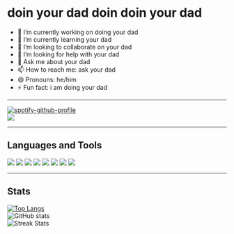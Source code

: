 # doin your dad doin doin your dad

- 🔭 I’m currently working on doing your dad
- 🌱 I’m currently learning your dad
- 👯 I’m looking to collaborate on your dad
- 🤔 I’m looking for help with your dad
- 💬 Ask me about your dad
- 📫 How to reach me: ask your dad
- 😄 Pronouns: he/him
- ⚡ Fun fact: i am doing your dad

---

[![spotify-github-profile](https://spotify-github-profile.vercel.app/api/view?uid=errbijnsmdj9f9npmps7gbbm7&cover_image=true&theme=novatorem&bar_color=53b14f&bar_color_cover=false)](https://github.com/kittinan/spotify-github-profile) <br>
![](https://komarev.com/ghpvc/?username=reiter21)

---

## Languages and Tools

<img src="https://img.shields.io/badge/Python-3776AB?style=for-the-badge&logo=micropython&logoColor=whi" /> <img src="https://img.shields.io/badge/HTML5-E34F26?style=for-the-badge&logo=html5&logoColor=white" /> <img src="https://img.shields.io/badge/Mongodb-4EA94B?style=for-the-badge&logo=mongodb&logoColor=white" /> <img src="https://img.shields.io/badge/Flask-000000?style=for-the-badge&logo=flask&logoColor=white" /> <img src="https://img.shields.io/badge/Git-F05032?style=for-the-badge&logo=git&logoColor=white" /> <img src="https://img.shields.io/badge/Heroku-430098?style=for-the-badge&logo=heroku&logoColor=white" /> <img src="https://img.shields.io/badge/MySQL-00000F?style=for-the-badge&logo=mysql&logoColor=white" /> <img src="https://img.shields.io/badge/Unity-232323?style=for-the-badge&logo=unity&logoColor=white" />

---
## Stats

[![Top Langs](https://github-readme-stats.vercel.app/api/top-langs/?username=reiter21)](https://github.com/anuraghazra/github-readme-stats) <br>
![GitHub stats](https://github-readme-stats.vercel.app/api?username=reiter21&show_icons=true&count_private=true) <br>
![Streak Stats](https://github-readme-streak-stats.herokuapp.com/?user=reiter21) 

